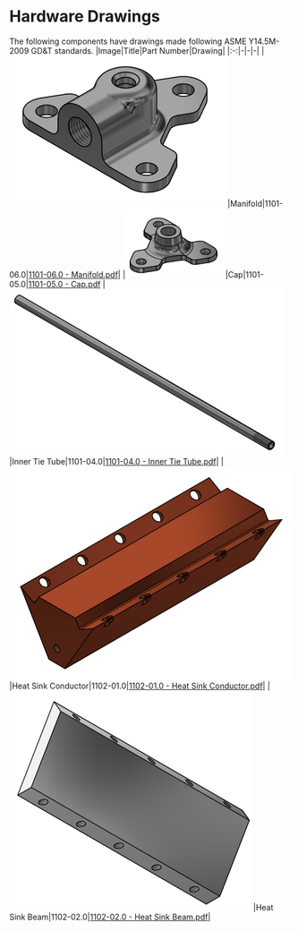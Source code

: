 # Hardware Drawings
The following components have drawings made following ASME Y14.5M-2009 GD&T standards.
|Image|Title|Part Number|Drawing|
|:-:|-|-|-|
|![Manifold](media/Manifold.png)|Manifold|1101-06.0|[1101-06.0 - Manifold.pdf](drawings/1101-06.0%20-%20Manifold.pdf)|
|![Cap](media/Cap.png)|Cap|1101-05.0|[1101-05.0 - Cap.pdf](drawings/1101-05.0%20-%20Cap.pdf)
|![Inner Tie Tube](media/Inner%20Tie%20Tube.PNG)|Inner Tie Tube|1101-04.0|[1101-04.0 - Inner Tie Tube.pdf](drawings/1101-04.0%20-%20Inner%20Tie%20Tube.pdf)|
|![Heat Sink Conductor](media/Heat%20Sink%20Conductor.png)|Heat Sink Conductor|1102-01.0|[1102-01.0 - Heat Sink Conductor.pdf](drawings/1102-01.0%20-%20Heat%20Sink%20Conductor.pdf)|
|![Heat Sink Beam](media/Heat%20Sink%20Beam.PNG)|Heat Sink Beam|1102-02.0|[1102-02.0 - Heat Sink Beam.pdf](drawings/1102-02.0%20-%20Heat%20Sink%20Beam.pdf)|